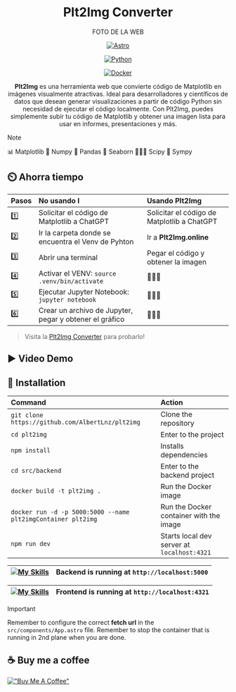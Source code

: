 <div align="center">

# Plt2Img Converter

FOTO DE LA WEB

[![Astro][Astro]][Astro-url]

[Astro]: https://img.shields.io/badge/astro-FF5D01?style=for-the-badge&logo=astro&logoColor=white
[Astro-url]: https://astro.build/

[![Python][Python]][Python-url]

[Python]: https://img.shields.io/badge/python-1E415D?style=for-the-badge&logo=python&logoColor=white
[Python-url]: https://www.python.org/

[![Docker][Docker]][Docker-url]

[Docker]: https://img.shields.io/badge/docker-1D63ED?style=for-the-badge&logo=docker&logoColor=white
[Docker-url]: https://www.docker.com/

**Plt2Img** es una herramienta web que convierte código de Matplotlib en imágenes visualmente atractivas. Ideal para desarrolladores y científicos de datos que desean generar visualizaciones a partir de código Python sin necesidad de ejecutar el código localmente. Con Plt2Img, puedes simplemente subir tu código de Matplotlib y obtener una imagen lista para usar en informes, presentaciones y más.

</div>

> [!NOTE]
> 📊 Matplotlib
> 🔢 Numpy
> 🐼 Pandas
> 🌊 Seaborn
> 👩🏾‍🔬 Scipy
> 🐍 Sympy

## ⏲️ Ahorra tiempo

| Pasos | No usando I                                             | Usando Plt2Img                              |
| :---- | :------------------------------------------------------ | :------------------------------------------ |
| 1️⃣    | Solicitar el código de Matplotlib a ChatGPT             | Solicitar el código de Matplotlib a ChatGPT |
| 2️⃣    | Ir la carpeta donde se encuentra el Venv de Pyhton      | Ir a **Plt2Img.online**                     |
| 3️⃣    | Abrir una terminal                                      | Pegar el código y obtener la imagen         |
| 4️⃣    | Activar el VENV: `source .venv/bin/activate`            | 🛌🏽😴                                        |
| 5️⃣    | Ejecutar Jupyter Notebook: `jupyter notebook`           | 🛌🏽😴                                        |
| 6️⃣    | Crear un archivo de Jupyter, pegar y obtener el gráfico | 🛌🏽😴                                        |

> Visita la [Plt2Img Converter](https://tailwindcss-animations.vercel.app/) para probarlo!

## ▶️ Video Demo

## 📖 Installation

| Command                                                      | Action                                      |
| :----------------------------------------------------------- | :------------------------------------------ |
| `git clone https://github.com/AlbertLnz/plt2img`             | Clone the repository                        |
| `cd plt2img`                                                 | Enter to the project                        |
| `npm install`                                                | Installs dependencies                       |
| `cd src/backend`                                             | Enter to the backend project                |
| `docker build -t plt2img .`                                  | Run the Docker image                        |
| `docker run -d -p 5000:5000 --name plt2imgContainer plt2img` | Run the Docker container with the image     |
| `npm run dev`                                                | Starts local dev server at `localhost:4321` |

| [![My Skills](https://skillicons.dev/icons?i=astro)](https://skillicons.dev) | Backend is running at `http://localhost:5000` |
| ---------------------------------------------------------------------------- | :-------------------------------------------- |

| [![My Skills](https://skillicons.dev/icons?i=python)](https://skillicons.dev) | Frontend is running at `http://localhost:4321` |
| ----------------------------------------------------------------------------- | :--------------------------------------------- |

> [!IMPORTANT]
> Remember to configure the correct **fetch url** in the `src/components/App.astro` file.
> Remember to stop the container that is running in 2nd plane when you are done.

## ☕ Buy me a coffee

[!["Buy Me A Coffee"](https://www.buymeacoffee.com/assets/img/custom_images/orange_img.png)](https://www.buymeacoffee.com/albertlnz)
